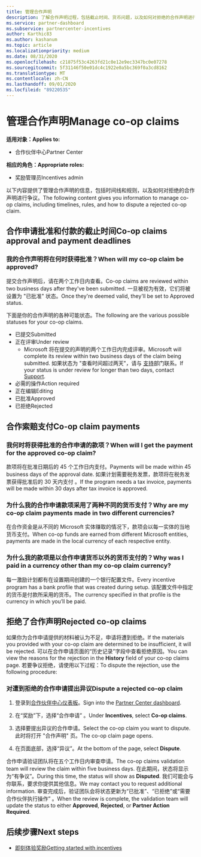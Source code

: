 ```yaml
---
title: 管理合作声明
description: 了解合作声明过程，包括截止时间、货币问题，以及如何对拒绝的合作声明进行争议。
ms.service: partner-dashboard
ms.subservice: partnercenter-incentives
author: Karthic83
ms.author: kashanum
ms.topic: article
ms.localizationpriority: medium
ms.date: 08/31/2020
ms.openlocfilehash: c21875f53c4263fd21c0e12e9ec3347bc0e07278
ms.sourcegitcommit: 5f31146f50e01dc4c1922e0a5bc369f0a3cd8162
ms.translationtype: MT
ms.contentlocale: zh-CN
ms.lasthandoff: 09/01/2020
ms.locfileid: "89220535"
---
```

# <a name="manage-co-op-claims"></a><span data-ttu-id="0e9ac-103">管理合作声明</span><span class="sxs-lookup"><span data-stu-id="0e9ac-103">Manage co-op claims</span></span>

<span data-ttu-id="0e9ac-104">**适用对象：**</span><span class="sxs-lookup"><span data-stu-id="0e9ac-104">**Applies to:**</span></span>

- <span data-ttu-id="0e9ac-105">合作伙伴中心</span><span class="sxs-lookup"><span data-stu-id="0e9ac-105">Partner Center</span></span>

<span data-ttu-id="0e9ac-106">**相应的角色：**</span><span class="sxs-lookup"><span data-stu-id="0e9ac-106">**Appropriate roles:**</span></span>

- <span data-ttu-id="0e9ac-107">奖励管理员</span><span class="sxs-lookup"><span data-stu-id="0e9ac-107">Incentives admin</span></span>

<span data-ttu-id="0e9ac-108">以下内容提供了管理合作声明的信息，包括时间线和规则，以及如何对拒绝的合作声明进行争议。</span><span class="sxs-lookup"><span data-stu-id="0e9ac-108">The following content gives you information to manage co-op claims, including timelines, rules, and how to dispute a rejected co-op claim.</span></span>

## <a name="co-op-claims-approval-and-payment-deadlines"></a><span data-ttu-id="0e9ac-109">合作申请批准和付款的截止时间</span><span class="sxs-lookup"><span data-stu-id="0e9ac-109">Co-op claims approval and payment deadlines</span></span>

### <a name="when-will-my-co-op-claim-be-approved"></a><span data-ttu-id="0e9ac-110">我的合作声明将在何时获得批准？</span><span class="sxs-lookup"><span data-stu-id="0e9ac-110">When will my co-op claim be approved?</span></span>

<span data-ttu-id="0e9ac-111">提交合作声明后，请在两个工作日内查看。</span><span class="sxs-lookup"><span data-stu-id="0e9ac-111">Co-op claims are reviewed within two business days after they've been submitted.</span></span> <span data-ttu-id="0e9ac-112">一旦被视为有效，它们将被设置为 "已批准" 状态。</span><span class="sxs-lookup"><span data-stu-id="0e9ac-112">Once they're deemed valid, they'll be set to Approved status.</span></span>  

<span data-ttu-id="0e9ac-113">下面是你的合作声明的各种可能状态。</span><span class="sxs-lookup"><span data-stu-id="0e9ac-113">The following are the various possible statuses for your co-op claims.</span></span>

- <span data-ttu-id="0e9ac-114">已提交</span><span class="sxs-lookup"><span data-stu-id="0e9ac-114">Submitted</span></span>
- <span data-ttu-id="0e9ac-115">正在评审</span><span class="sxs-lookup"><span data-stu-id="0e9ac-115">Under review</span></span>
  - <span data-ttu-id="0e9ac-116">Microsoft 将在提交的声明的两个工作日内完成评审。</span><span class="sxs-lookup"><span data-stu-id="0e9ac-116">Microsoft will complete its review within two business days of the claim being submitted.</span></span> <span data-ttu-id="0e9ac-117">如果状态为 "查看时间超过两天"，请与 [支持](https://partner.microsoft.com/dashboard/support/incentives/servicerequests?category=incentives)部门联系。</span><span class="sxs-lookup"><span data-stu-id="0e9ac-117">If your status is under review for longer than two days, contact [Support](https://partner.microsoft.com/dashboard/support/incentives/servicerequests?category=incentives).</span></span>
- <span data-ttu-id="0e9ac-118">必需的操作</span><span class="sxs-lookup"><span data-stu-id="0e9ac-118">Action required</span></span>
- <span data-ttu-id="0e9ac-119">正在编辑</span><span class="sxs-lookup"><span data-stu-id="0e9ac-119">Editing</span></span>
- <span data-ttu-id="0e9ac-120">已批准</span><span class="sxs-lookup"><span data-stu-id="0e9ac-120">Approved</span></span>
- <span data-ttu-id="0e9ac-121">已拒绝</span><span class="sxs-lookup"><span data-stu-id="0e9ac-121">Rejected</span></span>

## <a name="co-op-claim-payments"></a><span data-ttu-id="0e9ac-122">合作索赔支付</span><span class="sxs-lookup"><span data-stu-id="0e9ac-122">Co-op claim payments</span></span>

### <a name="when-will-i-get-the-payment-for-the-approved-co-op-claim"></a><span data-ttu-id="0e9ac-123">我何时将获得批准的合作申请的款项？</span><span class="sxs-lookup"><span data-stu-id="0e9ac-123">When will I get the payment for the approved co-op claim?</span></span>

<span data-ttu-id="0e9ac-124">款项将在批准日期后的 45 个工作日内支付。</span><span class="sxs-lookup"><span data-stu-id="0e9ac-124">Payments will be made within 45 business days of the approval date.</span></span> <span data-ttu-id="0e9ac-125">如果计划需要税务发票，款项将在税务发票获得批准后的 30 天内支付 。</span><span class="sxs-lookup"><span data-stu-id="0e9ac-125">If the program needs a tax invoice, payments will be made within 30 days after tax invoice is approved.</span></span>

### <a name="why-are-my-co-op-claim-payments-made-in-two-different-currencies"></a><span data-ttu-id="0e9ac-126">为什么我的合作申请款项采用了两种不同的货币支付？</span><span class="sxs-lookup"><span data-stu-id="0e9ac-126">Why are my co-op claim payments made in two different currencies?</span></span>

<span data-ttu-id="0e9ac-127">在合作资金是从不同的 Microsoft 实体赚取的情况下，款项会以每一实体的当地货币支付。</span><span class="sxs-lookup"><span data-stu-id="0e9ac-127">When co-op funds are earned from different Microsoft entities, payments are made in the local currency of each respective entity.</span></span>  

### <a name="why-was-i-paid-in-a-currency-other-than-my-co-op-claim-currency"></a><span data-ttu-id="0e9ac-128">为什么我的款项是以合作申请货币以外的货币支付的？</span><span class="sxs-lookup"><span data-stu-id="0e9ac-128">Why was I paid in a currency other than my co-op claim currency?</span></span>

<span data-ttu-id="0e9ac-129">每一激励计划都有在设置期间创建的一个银行配置文件。</span><span class="sxs-lookup"><span data-stu-id="0e9ac-129">Every incentive program has a bank profile that was created during setup.</span></span> <span data-ttu-id="0e9ac-130">该配置文件中指定的货币是付款所采用的货币。</span><span class="sxs-lookup"><span data-stu-id="0e9ac-130">The currency specified in that profile is the currency in which you’ll be paid.</span></span>

## <a name="rejected-co-op-claims"></a><span data-ttu-id="0e9ac-131">拒绝了合作声明</span><span class="sxs-lookup"><span data-stu-id="0e9ac-131">Rejected co-op claims</span></span>

<span data-ttu-id="0e9ac-132">如果你为合作申请提供的材料被认为不足，申请将遭到拒绝。</span><span class="sxs-lookup"><span data-stu-id="0e9ac-132">If the materials you provided with your co-op claim are determined to be insufficient, it will be rejected.</span></span> <span data-ttu-id="0e9ac-133">可以在合作申请页面的“历史记录”字段中查看拒绝原因。</span><span class="sxs-lookup"><span data-stu-id="0e9ac-133">You can view the reasons for the rejection in the **History** field of your co-op claims page.</span></span> <span data-ttu-id="0e9ac-134">若要争议拒绝，请使用以下过程：</span><span class="sxs-lookup"><span data-stu-id="0e9ac-134">To dispute the rejection, use the following procedure:</span></span>

### <a name="dispute-a-rejected-co-op-claim"></a><span data-ttu-id="0e9ac-135">对遭到拒绝的合作申请提出异议</span><span class="sxs-lookup"><span data-stu-id="0e9ac-135">Dispute a rejected co-op claim</span></span>

1. <span data-ttu-id="0e9ac-136">登录到[合作伙伴中心仪表板](https://partner.microsoft.com/dashboard/)。</span><span class="sxs-lookup"><span data-stu-id="0e9ac-136">Sign into the [Partner Center dashboard](https://partner.microsoft.com/dashboard/).</span></span>

2. <span data-ttu-id="0e9ac-137">在“奖励”下，选择“合作申请” 。</span><span class="sxs-lookup"><span data-stu-id="0e9ac-137">Under **Incentives**, select **Co-op claims**.</span></span>

3. <span data-ttu-id="0e9ac-138">选择要提出异议的合作申请。</span><span class="sxs-lookup"><span data-stu-id="0e9ac-138">Select the co-op claim you want to dispute.</span></span> <span data-ttu-id="0e9ac-139">此时将打开 "合作声明" 页。</span><span class="sxs-lookup"><span data-stu-id="0e9ac-139">The co-op claim page opens.</span></span>

4. <span data-ttu-id="0e9ac-140">在页面底部，选择“异议”。</span><span class="sxs-lookup"><span data-stu-id="0e9ac-140">At the bottom of the page, select **Dispute**.</span></span>

<span data-ttu-id="0e9ac-141">合作申请验证团队将在五个工作日内审查申请。</span><span class="sxs-lookup"><span data-stu-id="0e9ac-141">The co-op claims validation team will review the claim within five business days.</span></span> <span data-ttu-id="0e9ac-142">在此期间，状态将显示为“有争议”。</span><span class="sxs-lookup"><span data-stu-id="0e9ac-142">During this time, the status will show as **Disputed**.</span></span> <span data-ttu-id="0e9ac-143">我们可能会与你联系，要求你提供其他信息。</span><span class="sxs-lookup"><span data-stu-id="0e9ac-143">We may contact you to request additional information.</span></span> <span data-ttu-id="0e9ac-144">审查完成后，验证团队会将状态更新为“已批准”、“已拒绝”或“需要合作伙伴执行操作”  。</span><span class="sxs-lookup"><span data-stu-id="0e9ac-144">When the review is complete, the validation team will update the status to either **Approved**, **Rejected**, or **Partner Action Required**.</span></span>

## <a name="next-steps"></a><span data-ttu-id="0e9ac-145">后续步骤</span><span class="sxs-lookup"><span data-stu-id="0e9ac-145">Next steps</span></span>

- [<span data-ttu-id="0e9ac-146">即刻体验奖励</span><span class="sxs-lookup"><span data-stu-id="0e9ac-146">Getting started with incentives</span></span>](incentives-get-started-intro.md)
